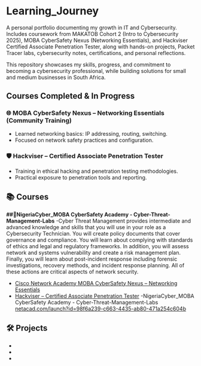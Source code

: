 # Learning_Journey
A personal portfolio documenting my growth in IT and Cybersecurity.
Includes coursework from MAKATOB Cohort 2 (Intro to Cybersecurity 2025), MOBA CyberSafety Nexus (Networking Essentials), and Hackviser Certified Associate Penetration Tester, along with hands-on projects, Packet Tracer labs, cybersecurity notes, certifications, and personal reflections.

This repository showcases my skills, progress, and commitment to becoming a cybersecurity professional, while building solutions for small and medium businesses in South Africa.


## Courses Completed & In Progress

### 🌐 MOBA CyberSafety Nexus – Networking Essentials (Community Training)
- Learned networking basics: IP addressing, routing, switching.  
- Focused on network safety practices and configuration.  

### 🛡 Hackviser – Certified Associate Penetration Tester
- Training in ethical hacking and penetration testing methodologies.  
- Practical exposure to penetration tools and reporting.  
## 📚 Courses

**##📕NigeriaCyber_MOBA CyberSafety Academy - Cyber-Threat-Management-Labs**
-Cyber Threat Management provides intermediate and advanced knowledge and skills that you will use in your role as a Cybersecurity Technician. You will create policy documents that cover governance and compliance. You will learn about complying with standards of ethics and legal and regulatory frameworks. In addition, you will assess network and systems vulnerability and create a risk management plan. Finally, you will learn about post-incident response including forensic investigations, recovery methods, and incident response planning. All of these actions are critical aspects of network security.

- [Cisco Network Academy MOBA CyberSafety Nexus – Networking Essentials]([courses/MOBA-Networking-Essentials](https://www.netacad.com/launch?id=2f0b0a46-08ac-4320-84bb-6f67b8429b7c&tab=curriculum&view=8fb5b741-1725-5532-aa63-fc3f6be24954))
- [Hackviser – Certified Associate Penetration Tester]([courses/Hackviser-CAPenTest](https://app.hackviser.com/certifications/capt))
-NigeriaCyber_MOBA CyberSafety Academy - Cyber-Threat-Management-Labs [netacad.com/launch?id=98f6a239-c663-4435-ab80-471a254c604b](https://www.netacad.com/launch?id=98f6a239-c663-4435-ab80-471a254c604b&tab=curriculum&view=26895195-fcd2-5064-ba03-bbfb9dcb1562)

## 🛠 Projects
- 
- 
- 
